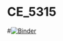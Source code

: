 # CE_5315

#[![Binder](https://mybinder.org/badge_logo.svg)](https://mybinder.org/v2/gh/cadewooten20/CE_5315_Bonus/d5fbede8b798b4d64b8387333df95c3c4f2b05e9?filepath=Demos%2FCE_5315.ipynb)
